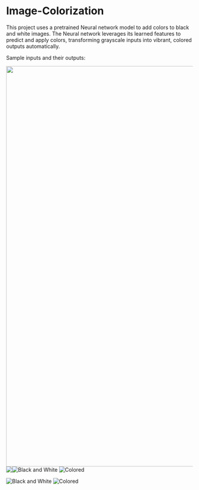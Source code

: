 # Image-Colorization

This project uses a pretrained Neural network model to add colors to black and white images. The Neural network leverages its learned features to predict and apply colors, transforming grayscale inputs into vibrant, colored outputs automatically.

Sample inputs and their outputs:


<img width="720" height="1080" src="sample/your_img_file_name.jpg" style="float:left; margin-right:10px;">
<img src="sample/eiffel_colored.png" style="float:left;">
         
![Black and White](sample/lion.jpg)   ![Colored](sample/lion_colored.png)

![Black and White](sample/rose.jpg)   ![Colored](sample/rose_colored.png)
